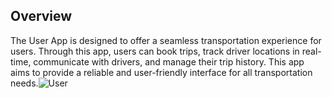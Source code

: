 ## Overview
The User App is designed to offer a seamless transportation experience for users. Through this app, users can book trips, track driver locations in real-time, communicate with drivers, and manage their trip history. This app aims to provide a reliable and user-friendly interface for all transportation needs.![User](https://github.com/user-attachments/assets/b411e454-4794-4e5a-82d6-75a827ade1b5)

